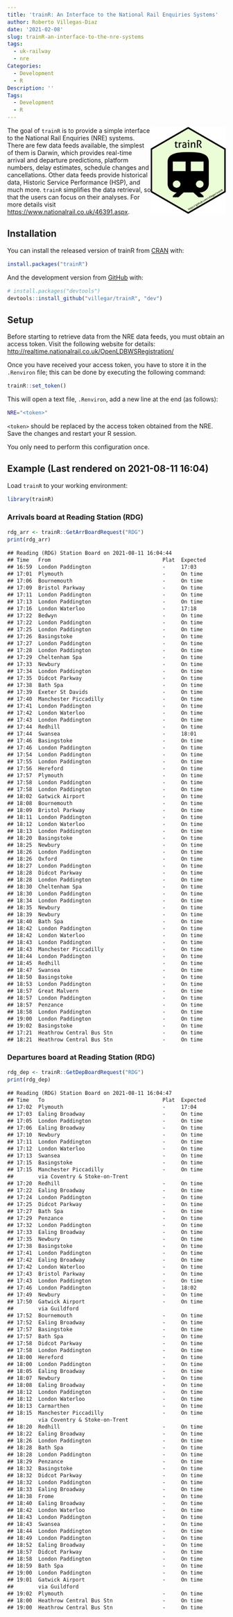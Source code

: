 ```yaml
---
title: 'trainR: An Interface to the National Rail Enquiries Systems'
author: Roberto Villegas-Diaz
date: '2021-02-08'
slug: trainR-an-interface-to-the-nre-systems
tags:
  - uk-railway
  - nre
Categories:
  - Development
  - R
Description: ''
Tags:
  - Development
  - R
---
```


<img src="https://raw.githubusercontent.com/villegar/trainR/main/inst/images/logo.png" alt="logo" align="right" height=200px/>

The goal of `trainR` is to provide a simple interface to the 
National Rail Enquiries (NRE) systems. There are few data feeds 
available, the simplest of them is Darwin, which provides real-time 
arrival and departure predictions, platform numbers, delay estimates, 
schedule changes and cancellations. Other data feeds provide historical 
data, Historic Service Performance (HSP), and much more. `trainR` 
simplifies the data retrieval, so that the users can focus on their 
analyses. For more details visit 
https://www.nationalrail.co.uk/46391.aspx.

## Installation

You can install the released version of trainR from [CRAN](https://CRAN.R-project.org) with:

``` r
install.packages("trainR")
```

And the development version from [GitHub](https://github.com/) with:

``` r
# install.packages("devtools")
devtools::install_github("villegar/trainR", "dev")
```

## Setup
Before starting to retrieve data from the NRE data feeds, you must obtain an access token. 
Visit the following website for details: http://realtime.nationalrail.co.uk/OpenLDBWSRegistration/

Once you have received your access token, you have to store it in the `.Renviron` file; this can be 
done by executing the following command:


```r
trainR::set_token()
```

This will open a text file, `.Renviron`, add a new line at the end (as follows):

```bash
NRE="<token>"
```

`<token>` should be replaced by the access token obtained from the NRE. Save the changes and restart 
your R session.

You only need to perform this configuration once.

## Example (Last rendered on 2021-08-11 16:04)

Load `trainR` to your working environment:

```r
library(trainR)
```

### Arrivals board at Reading Station (RDG)


```r
rdg_arr <- trainR::GetArrBoardRequest("RDG")
print(rdg_arr)
```

```
## Reading (RDG) Station Board on 2021-08-11 16:04:44
## Time   From                                    Plat  Expected
## 16:59  London Paddington                       -     17:03
## 17:01  Plymouth                                -     On time
## 17:06  Bournemouth                             -     On time
## 17:09  Bristol Parkway                         -     On time
## 17:11  London Paddington                       -     On time
## 17:13  London Paddington                       -     On time
## 17:16  London Waterloo                         -     17:18
## 17:22  Bedwyn                                  -     On time
## 17:22  London Paddington                       -     On time
## 17:25  London Paddington                       -     On time
## 17:26  Basingstoke                             -     On time
## 17:27  London Paddington                       -     On time
## 17:28  London Paddington                       -     On time
## 17:29  Cheltenham Spa                          -     On time
## 17:33  Newbury                                 -     On time
## 17:34  London Paddington                       -     On time
## 17:35  Didcot Parkway                          -     On time
## 17:38  Bath Spa                                -     On time
## 17:39  Exeter St Davids                        -     On time
## 17:40  Manchester Piccadilly                   -     On time
## 17:41  London Paddington                       -     On time
## 17:42  London Waterloo                         -     On time
## 17:43  London Paddington                       -     On time
## 17:44  Redhill                                 -     On time
## 17:44  Swansea                                 -     18:01
## 17:46  Basingstoke                             -     On time
## 17:46  London Paddington                       -     On time
## 17:54  London Paddington                       -     On time
## 17:55  London Paddington                       -     On time
## 17:56  Hereford                                -     On time
## 17:57  Plymouth                                -     On time
## 17:58  London Paddington                       -     On time
## 17:58  London Paddington                       -     On time
## 18:02  Gatwick Airport                         -     On time
## 18:08  Bournemouth                             -     On time
## 18:09  Bristol Parkway                         -     On time
## 18:11  London Paddington                       -     On time
## 18:12  London Waterloo                         -     On time
## 18:13  London Paddington                       -     On time
## 18:20  Basingstoke                             -     On time
## 18:25  Newbury                                 -     On time
## 18:26  London Paddington                       -     On time
## 18:26  Oxford                                  -     On time
## 18:27  London Paddington                       -     On time
## 18:28  Didcot Parkway                          -     On time
## 18:28  London Paddington                       -     On time
## 18:30  Cheltenham Spa                          -     On time
## 18:30  London Paddington                       -     On time
## 18:34  London Paddington                       -     On time
## 18:35  Newbury                                 -     On time
## 18:39  Newbury                                 -     On time
## 18:40  Bath Spa                                -     On time
## 18:42  London Paddington                       -     On time
## 18:42  London Waterloo                         -     On time
## 18:43  London Paddington                       -     On time
## 18:43  Manchester Piccadilly                   -     On time
## 18:44  London Paddington                       -     On time
## 18:45  Redhill                                 -     On time
## 18:47  Swansea                                 -     On time
## 18:50  Basingstoke                             -     On time
## 18:53  London Paddington                       -     On time
## 18:57  Great Malvern                           -     On time
## 18:57  London Paddington                       -     On time
## 18:57  Penzance                                -     On time
## 18:58  London Paddington                       -     On time
## 19:00  London Paddington                       -     On time
## 19:02  Basingstoke                             -     On time
## 17:21  Heathrow Central Bus Stn                -     On time
## 18:21  Heathrow Central Bus Stn                -     On time
```

### Departures board at Reading Station (RDG)


```r
rdg_dep <- trainR::GetDepBoardRequest("RDG")
print(rdg_dep)
```

```
## Reading (RDG) Station Board on 2021-08-11 16:04:47
## Time   To                                      Plat  Expected
## 17:02  Plymouth                                -     17:04
## 17:03  Ealing Broadway                         -     On time
## 17:05  London Paddington                       -     On time
## 17:06  Ealing Broadway                         -     On time
## 17:10  Newbury                                 -     On time
## 17:11  London Paddington                       -     On time
## 17:12  London Waterloo                         -     On time
## 17:13  Swansea                                 -     On time
## 17:15  Basingstoke                             -     On time
## 17:15  Manchester Piccadilly                   -     On time
##        via Coventry & Stoke-on-Trent           
## 17:20  Redhill                                 -     On time
## 17:22  Ealing Broadway                         -     On time
## 17:24  London Paddington                       -     On time
## 17:25  Didcot Parkway                          -     On time
## 17:27  Bath Spa                                -     On time
## 17:29  Penzance                                -     On time
## 17:32  London Paddington                       -     On time
## 17:33  Ealing Broadway                         -     On time
## 17:35  Newbury                                 -     On time
## 17:38  Basingstoke                             -     On time
## 17:41  London Paddington                       -     On time
## 17:42  Ealing Broadway                         -     On time
## 17:42  London Waterloo                         -     On time
## 17:43  Bristol Parkway                         -     On time
## 17:43  London Paddington                       -     On time
## 17:46  London Paddington                       -     18:02
## 17:49  Newbury                                 -     On time
## 17:50  Gatwick Airport                         -     On time
##        via Guildford                           
## 17:52  Bournemouth                             -     On time
## 17:52  Ealing Broadway                         -     On time
## 17:57  Basingstoke                             -     On time
## 17:57  Bath Spa                                -     On time
## 17:58  Didcot Parkway                          -     On time
## 17:58  London Paddington                       -     On time
## 18:00  Hereford                                -     On time
## 18:00  London Paddington                       -     On time
## 18:05  Ealing Broadway                         -     On time
## 18:07  Newbury                                 -     On time
## 18:08  Ealing Broadway                         -     On time
## 18:12  London Paddington                       -     On time
## 18:12  London Waterloo                         -     On time
## 18:13  Carmarthen                              -     On time
## 18:15  Manchester Piccadilly                   -     On time
##        via Coventry & Stoke-on-Trent           
## 18:20  Redhill                                 -     On time
## 18:22  Ealing Broadway                         -     On time
## 18:26  London Paddington                       -     On time
## 18:28  Bath Spa                                -     On time
## 18:28  London Paddington                       -     On time
## 18:29  Penzance                                -     On time
## 18:32  Basingstoke                             -     On time
## 18:32  Didcot Parkway                          -     On time
## 18:32  London Paddington                       -     On time
## 18:33  Ealing Broadway                         -     On time
## 18:38  Frome                                   -     On time
## 18:40  Ealing Broadway                         -     On time
## 18:42  London Waterloo                         -     On time
## 18:43  London Paddington                       -     On time
## 18:43  Swansea                                 -     On time
## 18:44  London Paddington                       -     On time
## 18:49  London Paddington                       -     On time
## 18:52  Ealing Broadway                         -     On time
## 18:57  Didcot Parkway                          -     On time
## 18:58  London Paddington                       -     On time
## 18:59  Bath Spa                                -     On time
## 19:00  London Paddington                       -     On time
## 19:01  Gatwick Airport                         -     On time
##        via Guildford                           
## 19:02  Plymouth                                -     On time
## 18:00  Heathrow Central Bus Stn                -     On time
## 19:00  Heathrow Central Bus Stn                -     On time
```
